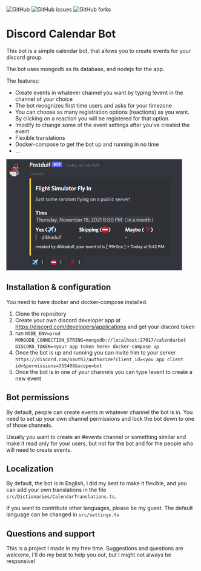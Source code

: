 ![GitHub](https://img.shields.io/github/license/dikkeduif/discord-calendar-bot?style=flat-square)
![GitHub issues](https://img.shields.io/github/issues-raw/dikkeduif/discord-calendar-bot)
![GitHub forks](https://img.shields.io/github/forks/dikkeduif/discord-calendar-bot?style=social)

# Discord Calendar Bot

This bot is a simple calendar bot, that allows you to create events for your discord group.

The bot uses mongodb as its database, and nodejs for the app.

The features:
- Create events in whatever channel you want by typing !event in the channel of your choice
- The bot recognizes first time users and asks for your timezone
- You can choose as many registration options (reactions) as you want. By clicking on a reaction you will be registered for that option.
- !modify <eventid> to change some of the event settings after you've created the event
- Flexible translations
- Docker-compose to get the bot up and running in no time
- ...

![Screenshot of an event](img/screenshot.png)

## Installation & configuration

You need to have docker and docker-compose installed.

1. Clone the repository
2. Create your own discord developer app at https://discord.com/developers/applications and get your discord token 
3. run ```NODE_ENV=prod MONGODB_CONNECTION_STRING=mongodb://localhost:27017/calendarbot DISCORD_TOKEN=<your app token here> docker-compose up```
4. Once the bot is up and running you can invite him to your server ```https://discord.com/oauth2/authorize?client_id=<you app client id>&permissions=355408&scope=bot```
5. Once the bot is in one of your channels you can type !event to create a new event

## Bot permissions

By default, people can create events in whatever channel the bot is in. You need to set up your own channel permissions and lock the bot down to one of those channels.

Usually you want to create an #events channel or something similar and make it read only for your users, but not for the bot and for the people who will need to create events.

## Localization

By default, the bot is in English, I did my best to make it flexible, and you can add your own translations in the file ```src/Dictionaries/CalendarTranslations.ts```.

If you want to contribute other languages, please be my guest. The default language can be changed in ```src/settings.ts```


## Questions and support

This is a project I made in my free time. Suggestions and questions are welcome, I'll do my best to help you out, but I might not always be responsive!
